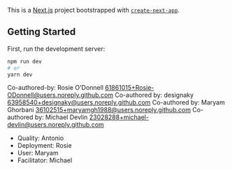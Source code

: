 This is a [Next.js](https://nextjs.org/) project bootstrapped with [`create-next-app`](https://github.com/vercel/next.js/tree/canary/packages/create-next-app).

## Getting Started

First, run the development server:

```bash
npm run dev
# or
yarn dev
```

Co-authored-by: Rosie O'Donnell <61861015+Rosie-ODonnell@users.noreply.github.com>
Co-authored by: designaky <63958540+designaky@users.noreply.github.com>
Co-authored by: Maryam Ghorbani <36102515+maryamgh1988@users.noreply.github.com>
Co-authored by: Michael Devlin <23028288+michael-devlin@users.noreply.github.com>

- Quality: Antonio
- Deployment: Rosie
- User: Maryam
- Facilitator: Michael
